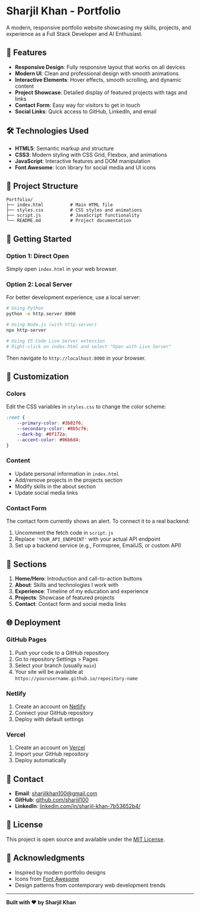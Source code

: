 # Sharjil Khan - Portfolio

A modern, responsive portfolio website showcasing my skills, projects, and experience as a Full Stack Developer and AI Enthusiast.

## 🌟 Features

- **Responsive Design**: Fully responsive layout that works on all devices
- **Modern UI**: Clean and professional design with smooth animations
- **Interactive Elements**: Hover effects, smooth scrolling, and dynamic content
- **Project Showcase**: Detailed display of featured projects with tags and links
- **Contact Form**: Easy way for visitors to get in touch
- **Social Links**: Quick access to GitHub, LinkedIn, and email

## 🛠️ Technologies Used

- **HTML5**: Semantic markup and structure
- **CSS3**: Modern styling with CSS Grid, Flexbox, and animations
- **JavaScript**: Interactive features and DOM manipulation
- **Font Awesome**: Icon library for social media and UI icons

## 📂 Project Structure

```
Portfolio/
├── index.html          # Main HTML file
├── styles.css          # CSS styles and animations
├── script.js           # JavaScript functionality
└── README.md           # Project documentation
```

## 🚀 Getting Started

### Option 1: Direct Open
Simply open `index.html` in your web browser.

### Option 2: Local Server
For better development experience, use a local server:

```bash
# Using Python
python -m http.server 8000

# Using Node.js (with http-server)
npx http-server

# Using VS Code Live Server extension
# Right-click on index.html and select "Open with Live Server"
```

Then navigate to `http://localhost:8000` in your browser.

## 🎨 Customization

### Colors
Edit the CSS variables in `styles.css` to change the color scheme:

```css
:root {
    --primary-color: #3b82f6;
    --secondary-color: #8b5cf6;
    --dark-bg: #0f172a;
    --accent-color: #06b6d4;
}
```

### Content
- Update personal information in `index.html`
- Add/remove projects in the projects section
- Modify skills in the about section
- Update social media links

### Contact Form
The contact form currently shows an alert. To connect it to a real backend:

1. Uncomment the fetch code in `script.js`
2. Replace `'YOUR_API_ENDPOINT'` with your actual API endpoint
3. Set up a backend service (e.g., Formspree, EmailJS, or custom API)

## 📱 Sections

1. **Home/Hero**: Introduction and call-to-action buttons
2. **About**: Skills and technologies I work with
3. **Experience**: Timeline of my education and experience
4. **Projects**: Showcase of featured projects
5. **Contact**: Contact form and social media links

## 🌐 Deployment

### GitHub Pages
1. Push your code to a GitHub repository
2. Go to repository Settings > Pages
3. Select your branch (usually `main`)
4. Your site will be available at `https://yourusername.github.io/repository-name`

### Netlify
1. Create an account on [Netlify](https://www.netlify.com/)
2. Connect your GitHub repository
3. Deploy with default settings

### Vercel
1. Create an account on [Vercel](https://vercel.com/)
2. Import your GitHub repository
3. Deploy automatically

## 📧 Contact

- **Email**: sharjilkhan100@gmail.com
- **GitHub**: [github.com/sharjil100](https://github.com/sharjil100)
- **LinkedIn**: [linkedin.com/in/sharjil-khan-7b53652b4/](https://www.linkedin.com/in/sharjil-khan-7b53652b4/)

## 📄 License

This project is open source and available under the [MIT License](LICENSE).

## 🙏 Acknowledgments

- Inspired by modern portfolio designs
- Icons from [Font Awesome](https://fontawesome.com/)
- Design patterns from contemporary web development trends

---

**Built with ❤️ by Sharjil Khan**
